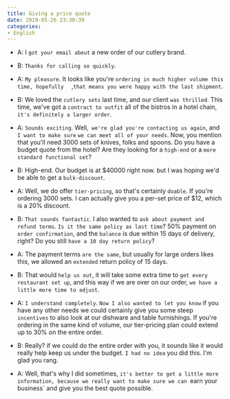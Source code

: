 ```yaml
---
title: Giving a price quote
date: 2019-05-26 23:30:39
categories:
- English
---
```


- A:  I `got your email about` a new order of our cutlery brand.

- B:  `Thanks for calling so quickly`.

- A: `My pleasure`. It looks like you're `ordering in much higher volume this time, hopefully  ` ,`that means you were happy with the last shipment`.

- B: We loved the `cutlery sets` last time, and our client `was thrilled`. This time, we've got a `contract to outfit` all of the bistros in a hotel chain, `it's definitely a larger order`.

- A: `Sounds exciting`. Well,` we're glad you're contacting us again`, and` I want to make sure` `we can meet all of your needs`. Now, you mention that you'll need 3000 sets of knives, folks and spoons. Do you have a budget quote from the hotel? Are they looking for a `high-end` or a `more standard functional set`?

- B:  High-end. Our budget is at $40000 right now. but I was hoping we'd be able to get a `bulk-discount`.

- A:  Well, we do offer `tier-pricing`, so that's certainly `doable`. If you're ordering 3000 sets. I can actually give you a per-set price of $12, which is a 20% discount. 

- B: `That sounds fantastic`. I also wanted to `ask about payment and refund terms`. `Is it the same policy as last time`?  50% payment on `order confirmation`, and the `balance` is due within 15 days of delivery, right?   Do you still `have a 10 day return policy`?
- A:  The payment terms `are the same`, but usually for large orders likes this, we allowed an `extended` return policy of 15 days.
- B: That would `help us out`, it will take some extra time to `get every restaurant set up`, and this way if we are over on our order, `we have a little more time to adjust`. 

- A: `I understand completely`. `Now I also wanted to let you know` if you have any other needs we could certainly give you some steep `incentives` to also look at our dishware and table furnishings. If you're ordering in the same kind of volume, our tier-pricing plan could extend up to 30% on the entire order. 

- B:  Really? if we could do the entire order with you, it sounds like it would really help keep us under the budget. `I had no idea` you did this. I'm glad you rang.

- A: Well, that's why I did sometimes, `it's better to get a little more information, because we really want to make sure we can `earn your business` and give you the best quote possible. 